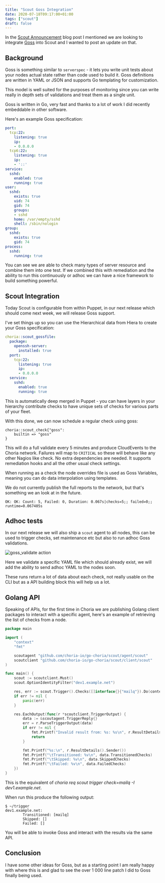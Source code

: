 ```yaml
---
title: "Scout Goss Integration"
date: 2020-07-18T09:17:00+01:00
tags: ["scout"]
draft: false
---
```


In the [Scout Announcement](https://choria.io/blog/post/2020/07/02/choria_scout/) blog post I mentioned we are looking 
to integrate [Goss](https://github.com/aelsabbahy/goss) into Scout and I wanted to post an update on that.

## Background

Goss is something similar to `serverspec` - it lets you write unit tests about your nodes actual state rather than code used to build it. 
Goss definitions are written in YAML or JSON and supports Go templating for customization.

This model is well suited for the purposes of monitoring since you can write really in depth sets of validations and treat them as a single unit.

Goss is written in Go, very fast and thanks to a lot of work I did recently embeddable in other software.

Here's an example Goss specification:

```yaml
port:
  tcp:22:
    listening: true
    ip:
    - 0.0.0.0
  tcp6:22:
    listening: true
    ip:
    - '::'
service:
  sshd:
    enabled: true
    running: true
user:
  sshd:
    exists: true
    uid: 74
    gid: 74
    groups:
    - sshd
    home: /var/empty/sshd
    shell: /sbin/nologin
group:
  sshd:
    exists: true
    gid: 74
process:
  sshd:
    running: true
```

You can see we are able to check many types of server resource and combine them into one test. If we combined this with remediation
and the ability to run this continuously or adhoc we can have a nice framework to build something powerful.

## Scout Integration

Today Scout is configurable from within Puppet, in our next release which should come next week, we will release Goss support.

I've set things up so you can use the Hierarchical data from Hiera to create your Goss specification:

```yaml
choria::scout_gossfile:
  package:
    openssh-server:
      installed: true
  port:
    tcp:22:
      listening: true
      ip:
      - 0.0.0.0
  service:
    sshd:
      enabled: true
      running: true
```

This is automatically deep merged in Puppet - you can have layers in your hierarchy contribute checks to have unique sets of checks for various parts of your fleet.

With this done, we can now schedule a regular check using goss:

```puppet
choria::scout_check{"goss":
    builtin => "goss"
}
```

This will do a full validate every 5 minutes and produce CloudEvents to the Choria network.  Failures will map to `CRITICAL`
so these will behave like any other Nagios like check.  No extra dependencies are needed. It supports remediation hooks
and all the other usual check settings.

When running as a check the node overrides file is used as Goss Variables, meaning you can do data interpolation using templates.

We do not currently publish the full reports to the network, but that's something we an look at in the future.

```nohighlight
OK: OK: Count: 5, Failed: 0, Duration: 0.067s|checks=5;; failed=0;; runtime=0.067405s
```

## Adhoc tests

In our next release we will also ship a `scout` agent to all nodes, this can be used to trigger checks, set maintenance etc
but also to run adhoc Goss validations.

![goss_validate action](goss_action.png)

Here we validate a specific YAML file which should already exist, we will add the ability to send adhoc YAML to the nodes soon.

These runs return a lot of data about each check, not really usable on the CLI but as a API building block this will help us a lot.

## Golang API

Speaking of APIs, for the first time in Choria we are publishing Golang client packages to interact with a specific agent, here's
an example of retrieving the list of checks from a node.

```go
package main

import (
	"context"
	"fmt"

	scoutagent "github.com/choria-io/go-choria/scout/agent/scout"
	scoutclient "github.com/choria-io/go-choria/scout/client/scout"
)

func main() {
	scout := scoutclient.Must()
	scout.OptionIdentityFilter("dev1.example.net")

	res, err := scout.Trigger().Checks([]interface{}{"mailq"}).Do(context.Background())
	if err != nil {
		panic(err)
	}

	res.EachOutput(func(r *scoutclient.TriggerOutput) {
		data := &scoutagent.TriggerReply{}
		err = r.ParseTriggerOutput(data)
		if err != nil {
			fmt.Printf("Invalid result from: %s: %s\n", r.ResultDetails().Sender(), err)
			return
		}

		fmt.Printf("%s:\n", r.ResultDetails().Sender())
		fmt.Printf("\tTransitioned: %v\n", data.TransitionedChecks)
		fmt.Printf("\tSkipped: %v\n", data.SkippedChecks)
		fmt.Printf("\tFailed: %v\n", data.FailedChecks)
	})
}
```

This is the equivalent of _choria req scout trigger check=mailq -I dev1.example.net_.

When run this produce the following output:

```nohighlight
$ ~/trigger
dev1.example.net:
        Transitioned: [mailq]
        Skipped: []
        Failed: []
```

You will be able to invoke Goss and interact with the results via the same API.

## Conclusion

I have some other ideas for Goss, but as a starting point I am really happy with where this is and glad to see the over
1 000 line patch I did to Goss finally being used.
